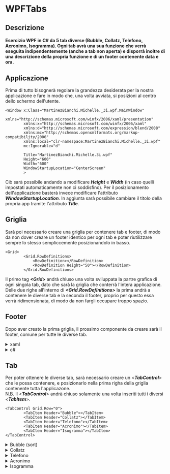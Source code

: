 # WPFTabs

## Descrizione
#### Esercizio WPF in C# da 5 tab diverse (Bubble, Collatz, Telefono, Acronimo, Isogramma). Ogni tab avrà una sua funzione che verrà eseguita indipendentemente (anche a tab non aperta) e disporrà inoltre di una descrizione della propria funzione e di un footer contenente data e ora.



## Applicazione
Prima di tutto bisognerà regolare la grandezza desiderata per la nostra applicazione e fare in modo che, una volta avviata, si posizioni al centro dello schermo dell'utente.
```xaml
<Window x:Class="MartinezBianchi.Michelle._3i.wpf.MainWindow"
        xmlns="http://schemas.microsoft.com/winfx/2006/xaml/presentation"
        xmlns:x="http://schemas.microsoft.com/winfx/2006/xaml"
        xmlns:d="http://schemas.microsoft.com/expression/blend/2008"
        xmlns:mc="http://schemas.openxmlformats.org/markup-compatibility/2006"
        xmlns:local="clr-namespace:MartinezBianchi.Michelle._3i.wpf"
        mc:Ignorable="d"
        
        Title="MartinezBianchi.Michelle.3i.wpf" 
        Height="600" 
        Width="600" 
        WindowStartupLocation="CenterScreen"
        >
```

Ciò sarà possibile andando a modificare <b><i>Height</i></b> e <b><i>Width</i></b> (in caso quelli impostati automaticamente non ci soddisfino). Per il posizionamento dell'applicazione basterà invece modificare l'attributo <b><i>WindowStartupLocation</i></b>. In aggiunta sarà possibile cambiare il titolo della propria app tramite l'attributo <b><i>Title</i></b>.
<br>
## Griglia
Sarà poi necessario creare una griglia per contenere tab e footer, di modo da non dover creare un footer identico per ogni tab e poter riutilizzare sempre lo stesso sempliccemente posizionandolo in basso.
        
```xaml
<Grid>
        <Grid.RowDefinitions>
            <RowDefinition></RowDefinition>
            <RowDefinition Height="50"></RowDefinition>
        </Grid.RowDefinitions>
```

Il primo tag <b><i><</i></b><b><i>Grid</i></b><b><i>></i></b> andrà chiuso una volta sviluppata la partre grafica di ogni singola tab, dato che sarà la griglia che conterrà l'intera applicazione. Delle due righe all'interno di <b><i><Grid.RowDefinitions></i></b> la prima andrà a contenere le diverse tab e la seconda il footer, proprio per questo essa verrà ridimensionata, di modo da non fargli occupare troppo spazio. 


## Footer
Dopo aver creato la prima griglia, il prossimo componente da creare sarà il footer, comune per tutte le diverse tab.

<details>
<summary>xaml</summary>

```xaml
<Grid Grid.Row="1" Height="50" VerticalAlignment="Bottom">
    <Grid.RowDefinitions>
        <RowDefinition></RowDefinition>
    </Grid.RowDefinitions>
    <Grid.ColumnDefinitions>
        <ColumnDefinition></ColumnDefinition>
        <ColumnDefinition></ColumnDefinition>
        <ColumnDefinition></ColumnDefinition>
        <ColumnDefinition></ColumnDefinition>
    </Grid.ColumnDefinitions>

    <StackPanel Grid.Column="3" VerticalAlignment="Center" HorizontalAlignment="Center" >
        <TextBlock x:Name="txtDataCo" Text="Data" Grid.Column="2"
                HorizontalAlignment="Center" VerticalAlignment="Center"
                    FontWeight="Bold"
                ></TextBlock>
        <TextBlock x:Name="txtOraCo" Text="Ora" Grid.Column="2"
                HorizontalAlignment="Center" VerticalAlignment="Center"
                ></TextBlock>
    </StackPanel>
</Grid>
```
Anche per il footer stesso sarà nececssario creare una griglia, di modo da poter posizionare data e ora in basso a destra. Per fare ciò definiamo una singola riga e ben 4 colonne, per poi posizionare uno <<b><i>StackPanel</i></b>> nella quarta colonna (<b><i>Grid.Column="3"</i></b>). Assicuriamoci poi di allineare a dovere il suo contenuto utilizzando <b><i>VerticalAlignment="Center"</i></b> e <b><i>HorizontalAlignment="Center"</i></b>. Successivamente posizioniamo al suo interno 2 <<b><i>TextBlock</i></b>> nei quali andremo ad inserire data e ora, che verranno gestiti e calcolati tramite c# all'interno del nostro file <b>MainWindow.xaml.cs</b>, proprio per questo motivo è necessario assegnare un nome ad entrambi i <<b><i>TextBlock</i></b>> usando <b><i>x:Name="nomeComponente"</i></b>, di modo da poter essere richiamati e modificati.
</details>

<details>
<summary>c#</summary>

```c#
public partial class MainWindow : Window
{
        private Timer _timer;
```

Partiamo col definire un oggetto di tipo <b><i>Timer</i></b> all'interno di <b><i>MainWindow : Window</i></b>.
<br><br>

```c#
public MainWindow()
{
        InitializeComponent();
        _timer = new Timer(Stufa, null, 0, 1000);
}
```

Proseguiamo con l'inizializzazione di <b><i>_timer</i></b> all'interno di <b><i>MainWindow()</i></b> definendo dei parametri ovvero <b><i>Stufa()</i></b>: la funzione che verrà chiamata, <b><i>null</i></b>: parametro che verrà passato alla funzione, <b><i>0</i></b>: tempo (in millisecondi) aspettato prima del primo scatto (prima volta che verrà chiamata la funzione) e infine <b><i>1000</i></b>: tempo (in millisecondi) aspettato prima del prossimo scatto (prossima volta che verrà chiamata la funzione), in questo modo ogni secondo il timer verrà aggiornato tramite <b><i>Stufa()</i></b>.
<br><br>

```c#
private void Stufa(object state)
{
    Dispatcher.Invoke(() =>
    {

        txtDataCo.Text = DateTime.Now.ToString().Split(' ')[0];
        txtOraCo.Text = DateTime.Now.ToString().Split(' ')[1];
    });
}
```

L'ultima cosa che rimane da fare è definire la nostra funzione <b><i>Stufa()</i></b>. Al suo interno creiamo un <b><i>Dispatcher.Invoke</i></b>, il quale ci permetterà di "bucare" il processo <b><i>Timer</i></b> (processo corrente), per poter apportare modifiche all'interno di quello della GUI. All'interno del <b><i>Dispatcher.Invoke</i></b> inseriamo le istruzioni da eseguire : tramite i nomi precedentemente assegnati ai <<b><i>TextBlock</i></b>>, andiamo a modificare il loro contenuto.
</details>

## Tab
Per poter ottenere le diverse tab, sarà necessario creare un <<b><i>TabControl</i></b>> che le possa contenere, e posizionarlo nella prima righa della griglia contenente tutta l'applicazone.<br>
N.B. Il <<b><i>TabControl</i></b>> andrà chiuso solamente una volta inseriti tutti i diversi <<b><i>TabItem</i></b>>.

```xaml
<TabControl Grid.Row="0">
        <TabItem Header="Bubble"></TabItem>
        <TabItem Header="Collatz"></TabItem>
        <TabItem Header="Telefono"></TabItem>
        <TabItem Header="Acronimo"></TabItem>
        <TabItem Header="Isogramma"></TabItem>
</TabControl>
```


<details>
<summary>Bubble (sort)</summary>
Questa tab si occuperà di generare un vettore randomico con numeri che vanno da 1 a 100, per poi riordinarlo tramite bubble sort.
<br>        
<details>
<summary>xaml</summary>

```xaml
<TabItem Header="Bubble">
    <Grid>

        <Grid.RowDefinitions>
            <RowDefinition Height="70"></RowDefinition>
            <RowDefinition Height="100"></RowDefinition>
            <RowDefinition Height="20"></RowDefinition>
            <RowDefinition></RowDefinition>
        </Grid.RowDefinitions>

        <Grid.ColumnDefinitions>
            <ColumnDefinition></ColumnDefinition>
            <ColumnDefinition></ColumnDefinition>
        </Grid.ColumnDefinitions>
```

Per prima cosa diamo un nome che verrà mostrato all'utente al nostro <b><i><TabItem></i></b> tramite l'attributo <b><i>Header</i></b>, successivamente creaiamo un griglia apposita per la tab, disponendola di 4 righe e 2 colonne ridimensionate in base ai loro scopi. Le righe serviranno per disporre al loro interno : descrizione, pulsante in grado di rigenerare un vettore e riordinarlo, tipo di sequenza sottostante (generata o ordinata) e la sequenza stessa. Le colonne saranno invece utili a tenere separate questi due vettori, ecco la rappresentazione qui sotto.
<img src="https://github.com/MichelleMyBad/WPFTabs/assets/127590227/9182aba5-d81f-42d0-8d66-685d4e2b404b">
<br><br>

```xaml
<RichTextBox Grid.Row="0" IsReadOnly="True" Grid.ColumnSpan="2">
    <FlowDocument>
        <Paragraph>
            Generato un vettore randomico con numeri che vanno da 1 a 100, il programma sarà in grado di riordinarlo tramite bubble sort
        </Paragraph>
    </FlowDocument>
</RichTextBox>
```

Proseguiamo con l'inserire all'interno della prima riga una breve descrizione di ciò di cui si occuperà questa tab: creaiamo una <b><i><RichTextBox></i></b> ed aggiungiamo <b><i>Grid.ColumnSpan="2"</i></b> come attributo di modo che si espanda per entrambe le nostre colonne, un altro attributo necessario sarà <b><i>IsReadOnly="True"</i></b> il quale servirà ad impedire all'utente di modificare il testo. Al suo interno inseriamo un <b><i>FlowDocument</i></b> che ci permetterà di inserire al suo interno un <b><i><Pararaph></i></b> dove inserire il nostro testo. 
<br><br>

```xaml
<Button  Grid.Column="0" Grid.Row="1" Grid.ColumnSpan="2" 
            Click="Button_Click_2">Rigenera vettore</Button>
```

Proseguendo nella seconda riga, troveremo il nostro pulsante incaricato del riordinamento e generazione dei vettori, ci basterà posizionarlo nella giusta posizione ed associargli una funzione che verrà chiamata al click, ecco qui sotto un metodo veloce per poterlo fare.

<details>
        <summary>Creazione della funzione chiamata al click</summary> 
        <img src="https://github.com/MichelleMyBad/WPFTabs/assets/127590227/8aaeef93-0382-4fdf-8eb0-98cd891cf58d"> <br>
        Per creare una funzione associata al click del pulsante senza in modo semplice e veloce basterà fare doppio click su <b><i>Button</i></b> in questo modo,<br><br>
        <img src="https://github.com/MichelleMyBad/WPFTabs/assets/127590227/aec673f7-3416-4124-9897-c9a0b581f051"> <br>
        andare nelle <b>Properties</b> e accedere alla sezione <b>Event Handler</b> cliccando dove mostrato in immagine :<br><br>
        <img src="https://github.com/MichelleMyBad/WPFTabs/assets/127590227/3657050e-0cb0-4227-8536-34f2a7ef7933)"><br> 
        Fare poi doppio click nello spazio a fianco a <b>Click</b> e verrà generato automaticamente l'attributo <b><i>Click="NomeFunzione"</i></b> al bottone e una funzione omonima all'interno del file <b>MainWindow.xaml.cs</b>
</details>
<br>

```xaml
<RichTextBox Grid.Row="2" Grid.Column="0" IsReadOnly="True" Height="100">
<FlowDocument>
    <Paragraph>Sequenza generata</Paragraph>
</FlowDocument>
</RichTextBox>

<RichTextBox Grid.Row="2" Grid.Column="1" IsReadOnly="True" Height="100">
<FlowDocument>
    <Paragraph>Sequenza riordinata</Paragraph>
</FlowDocument>
</RichTextBox>
```

Nella terza riga ci occuperemo semplicemente di inserire due <b><i><RichTextBox></i></b> dove poter scrivere <i>"Sequenza generata"</i> e <i>"Sequenza riordinata"</i>, di modo da poterle differenziare più facilmente.
<br><br>

```xaml
        <ListView Grid.Row="3" Grid.Column="0" x:Name="LstUnsorted"></ListView>
        <ListView Grid.Row="3" Grid.Column="1" x:Name="LstSorted"></ListView>
    </Grid>
</TabItem>
```

Per finire nell'ultima riga inseriamo le due <b><i><ListView></i></b> all'interno delle quali andremo a mostrare a schermo i nostri vettori (generato e ordinato). Bisognerà inoltre dargli dei nomi, di modo da poterle andare a modificare tramite c#.
<br>
</details>

<details>
<summary>c#</summary>

```c#
public partial class MainWindow : Window
{
        int[] unsortedStatic = new int[] { 2, 1, 3, 8, 7, 5, 6, 4, 100, 150, 1, 2, 10 };
        int[] unsorted = new int[] { 2, 1, 3, 8, 7, 5, 6, 4, 100, 150, 1, 2, 10 };
        Thread thread1;
        Thread thread2;
```

Per prima cosa creiamo all'interno di <b><i>MainWindow : Window</i></b> due liste, rispettivamente una che resterà nella lista di numeri creati e una che verrà poi riordinata, che saranno già riempite di modo da mostrare all'utente un esempio all'apertura dell'applicazione. Creiamo poi due <b><i>Thread</i></b> che si occuperanno rispettivamente di gestire lo smistamento (bubble sort) e la generazione del vettore.
<br><br>

```c#
public MainWindow()
{
    InitializeComponent();
    thread1 = new Thread(Sort);
    thread1.Start();
    LstUnsorted.ItemsSource = unsortedStatic;
}
```

Successivamente avviamo la funzione <b><i>Sort</i></b> nel <b><i>thread1</i></b> e assegniamo alla lista che rimarrà disordinata l'apposito array di numeri.
<br><br>

```c#
public void Sort()
{
    Dispatcher.Invoke(() =>
    {
        LstSorted.ItemsSource = unsorted;
    });
    int tmp;
    for (int lunghezza = unsorted.Length; lunghezza > 1; lunghezza--)
    {
        for (int i = 0; i < lunghezza - 1; i++)
        {
            if (unsorted[i] > unsorted[i + 1])
            {
                tmp = unsorted[i];
                unsorted[i] = unsorted[i + 1];
                unsorted[i + 1] = tmp;
            }
            Dispatcher.Invoke(() =>
            {
                LstSorted.Items.Refresh();
            });
            Thread.Sleep(100);
        }
    }
}
```
Nella nostra fuinzione <b><i>Sort</i></b> inziamo subito con l'aggiornare la lista da riordinare col vettore apposito, utilizziamo poi un semplice bubble sort per occuparci del riordinamento e, al termine di ogni ciclo del bubble sort, aggiorniamo l'interfaccia grafica tramite <b><i>Dispatcher.Invoke</i></b>, di modo da mostrare all'utente il riordinamento in modo progressivo.
<br><br>

```c#
private void Button_Click_2(object sender, RoutedEventArgs e)
{
    if (thread1.ThreadState == ThreadState.Stopped)
    {
        if (thread2 == null || thread2.ThreadState == ThreadState.Stopped)
        {
            thread2 = new Thread(Generate);
            thread2.Start();
        }

    }
}
```
Proseguiamo con l'iniziare la generazione e il riordinamento di un nuovo vettore al click del pulsante, per prima controlliamo che entrambi i <b><i>Thread</i></b> si siano conclusi o, in caso del <b><i>thread2</i></b>, inizializzati. In caso si verifichino le due condizioni, inizializiamo il <b><i>thread2</i></b> di modo che esegua la funzione <b><i>Generate</i></b>.
<br><br>

```c#
public void Generate()
{
    var random = new Random();
    for (int x = 0; x < unsorted.Length; x++)
    {
        unsortedStatic[x] = random.Next(1, 101);
        unsorted[x] = unsortedStatic[x];
        Dispatcher.Invoke(() =>
        {
            LstUnsorted.Items.Refresh();
            LstSorted.Items.Refresh();
        });
        Thread.Sleep(100);
    }
    thread1 = new Thread(Sort);
    thread1.Start();
}
```

La funzione <b><i>Generate</i></b>, tramite ciclo <i>for</i>, si occuperà di aggiornare le liste con una nuova sequenza di numeri casuali (da 1 a 100). Ad ogni passo del ciclo <i>for</i> andremo a fare refresh delle <b><i><ListView></i></b> tramite <b><i>Dispatcher.Invoke</i></b>, di modo da mostrare all'utente il progredire della rigenerazione dei numeri casuali. Infine avviamo nuovamente nel <b><i>thread1</i></b> la funzione <b><i>Sort</i></b>.
        
</details>
<br>
</details>



<details>
<summary>Collatz</summary>
Questa tab si occuperà di, una volta passato un numero al programma, ritornare il numero di passi necessare a raggiungere uno seguendo la <a href="https://it.wikipedia.org/wiki/Congettura_di_Collatz" target="_blank">congettura matematica di Lothar Collatz</a>. 
<br>
<details>
<summary>xaml</summary>

```xaml
<TabItem Header="Collatz">

    <Grid>
        <Grid.RowDefinitions>
            <RowDefinition></RowDefinition>
            <RowDefinition></RowDefinition>
            <RowDefinition></RowDefinition>
        </Grid.RowDefinitions>
        <Grid.ColumnDefinitions>
        </Grid.ColumnDefinitions>
```

Come visto per la tab precedente, cominciamo col creare una griglia per questa tab e col dargli un nome visibile a schermo.
<br><br>

```xaml
<RichTextBox IsReadOnly="True">
    <FlowDocument>
        <Paragraph>
            Tra i problemi irrisolti in matematica c’è una congettura (una affermazione che nei fatti sembra vera ma di cui nessuno riesce a dimostrarne la falsità) espressa per la prima volta nel 1937 da Lothar Collatz nella quale si afferma questo:
            <LineBreak/>
            - Prendi un numero intero positivo n.
            <LineBreak/>
            - Se n è pari, dividilo per 2.
            <LineBreak/>
            - Se n è dispari, moltiplicalo per 3 e aggiungigli 1 per ottenere 3n + 1.
            <LineBreak/>
            - Usa questo risultato ripetendo il processo all’infinito.
            <LineBreak/>
            - Indipendentemente dal numero con cui inizi, alla fine raggiungerai sempre 1.
            <LineBreak/>
            - Quello da stabilire qui è quanti passi servono per farlo!!
            <LineBreak/>
            <LineBreak/>
            A proposito di questa congettura, il famoso matematico ungherese Paul Erdős disse: *«La matematica non è ancora pronta per problemi di questo tipo»* ed offrì 500 dollari per la sua soluzione[1].
            <LineBreak/>
            <LineBreak/>
            Questo esercizio prevede di realizzare un programma che passato un intero N, torni il numero di passi necessari a raggiungere 1.
            <LineBreak/>
            <LineBreak/>
            Riferimenti storici
            https://it.wikipedia.org/wiki/Congettura_di_Collatz
        </Paragraph>
    </FlowDocument>
</RichTextBox>
```

Continuiamo con una <b><i><RichTextBox></i></b> nella quale poter inserire la traccia dell'esercizio.
<br><br>

```xaml
         <StackPanel Grid.Row="1">
             <Button Click="Button_Click_1">Calcola passi</Button>
             <TextBox x:Name="edtCollatz" HorizontalContentAlignment="Center">Inserire numero</TextBox>
             <TextBlock>Numero di passi : </TextBlock>
             <TextBlock x:Name="txtCollatz"></TextBlock>
         </StackPanel>
     </Grid>
</TabItem>
```

Concludiamo la parte grafica creando uno <b><i><StackPanel></i></b> nel quale poter inserire un bottone, che si occuperà di chiamare la funzione per eseguire il calcolo, un <b><i><TextBlock></i></b> per permettere all'utente di inserire il numero e due <b><i><TextBlock></i></b> per poter mostrare a schermo il risultato ottenuto.
<br>
</details>

<details>
<summary>c#</summary>

```c#
public int Passi(int n)
{
    int counter = 0;
    if (n <= 0)
    {
        throw new ArgumentException();
    }

    for (counter = 0; n > 1; counter++)
    {
        if (n % 2 == 0)
        {
            n = n / 2;
        }
        else if (n % 2 == 1)
        {
            n = (n * 3 + 1);
        }
    }
    return counter;
}
```

Iniziamo col definire la funzione che si occuperà di eseguire il calcolo, per prima cosa dobbiamo assicurarci che il numero di maggiore di 0, per poi iniziare a seguire passo passo le istruzioni dateci dalla <a href="https://it.wikipedia.org/wiki/Congettura_di_Collatz" target="_blank">congettura di Collatz</a>, per poi fare il retunr del numero di passi eseguiti.
<br><br>

```c#
private void Button_Click_1(object sender, RoutedEventArgs e)
{
    try
    {
        int valore = Convert.ToInt32(edtCollatz.Text);
        int risultato = Passi(valore);
        txtCollatz.Text= risultato.ToString();
    }
    catch(Exception) 
    {
        MessageBox.Show("Inserire un numero maggiore di 0 nella casella");
    }
    catch (Exception)
    {
        MessageBox.Show("Inserire un numero nella casella");
    }
}
```

Al click del pulsante faremo invece in modo di ricavare il numero inserito dall'utente, mettere in <b><i>risultato</i></b> il numero di passi eseguiti, ottenuto tramite la funzione <b><i>Passi</i></b>, ed infine inseriremo questo risultato all'interno del <b><i><TextBlock></i></b> creato in precedenza. Per prevenire eventuali errori durante l'esecuzione, metteremo il tutto all'interno di un <i>try-catch</i>, in modo che, in caso di input indesiderato, l'applicazione faccia notare all'utente il suo errore tramite <b><i>MessageBox.Show</i></b>.   
</details>
<br>
</details>


<details>
<summary>Telefono</summary>
Questa tab si occuperà di, in caso si tratti di un numero valido, pulire la stringa inserita dall'utente perchè sia valida ai fini del NAMP americano.
<br>
<details>
<summary>xaml</summary>

```xaml
<TabItem Header="Telefono">
    <Grid>
        <Grid.RowDefinitions>
            <RowDefinition></RowDefinition>
            <RowDefinition></RowDefinition>
        </Grid.RowDefinitions>
        <Grid.ColumnDefinitions>
            <ColumnDefinition></ColumnDefinition>
            <ColumnDefinition></ColumnDefinition>
        </Grid.ColumnDefinitions>
```

Partiamo come al solito col creare griglia e titolo per la nostra tab.
<br><br>

```xaml
<RichTextBox IsReadOnly="True" Grid.ColumnSpan="2">
    <FlowDocument>
        <Paragraph>
            Pulire la stringa in ingresso perchè sia valida ai fini del NAMP Americano.
            <LineBreak/>
            <LineBreak/>
            Il North American Numbering Plan (NANP) è un sistema di numerazione telefonica utilizzato da molti paesi del Nord America come gli Stati Uniti, il Canada o le Bermuda.
            <LineBreak/>
            <LineBreak/>
            Tutti i paesi NANP condividono lo stesso prefisso internazionale: 1.
            <LineBreak/>
            <LineBreak/>
            I numeri NANP sono numeri di dieci cifre costituiti da
            <LineBreak/>
            - un codice di area a tre cifre, comunemente noto come prefisso,
            <LineBreak/>
            - seguito da un numero locale di sette cifre.
            <LineBreak/>
            - Le prime tre cifre del numero locale rappresentano il codice di scambio,
            <LineBreak/>
            - seguito dal numero univoco di quattro cifre *(che è il numero dell'abbonato)*.
            <LineBreak/>
            <LineBreak/>
            Il formato è generalmente rappresentato come
            <LineBreak/>
            <LineBreak/>
            (NXX) -NXX-XXXX
            <LineBreak/>
            <LineBreak/>
            dove
            <LineBreak/>
            - N è qualsiasi cifra compresa tra 2 e 9
            <LineBreak/>
            - X è qualsiasi cifra compresa tra 0 e 9
        </Paragraph>
    </FlowDocument>
</RichTextBox>
```

Continuiamo con la solita <b><i><RichTextBox></i></b> per poter inserire la descrizione di ciò che la tab andrà a svolgere.
<br><br>

```xaml
                <StackPanel Grid.Row="1" Grid.ColumnSpan="2">
                        <Button Click="Button_Click_3" Grid.ColumnSpan="2">Pulisci numero</Button>
                        <TextBox HorizontalContentAlignment="Center" x:Name="edtTelefono" Grid.ColumnSpan="2">Inserire numero</TextBox>
                        <!--colonna 0-->
                        <TextBlock Grid.Column="0">Ultimo numero pulito :</TextBlock>
                        <TextBlock x:Name="txtTelefono" Grid.Column="0"></TextBlock>
                        <!--colonna 1-->
                        <TextBlock Grid.Column="1">Ultima stringa inserita :</TextBlock>
                        <TextBlock x:Name="txtstrTelefono" Grid.Column="1"></TextBlock>
                </StackPanel>
        </Grid>
</TabItem>
```

Per poi concludere con uno <b><i><StackPanel></i></b> contenente pulsante, <b><i><TextBox></i></b> per l'input e <b><i><TextBlock></i></b> per mostrare l'ultima stringa inserita e il numero pulito all'utente.
<br>
</details>

<details>
<summary>c#</summary>

```c#
public string Pulisci(string phoneNumber)
{
    for (int i = 0; i < phoneNumber.Length; i++)
    {

        if (char.IsDigit(phoneNumber[i]) == false)
        {
            phoneNumber = phoneNumber.Remove(i, 1);
            i--;
        }
    }
    if (phoneNumber[0] == '1')
    {
        phoneNumber = phoneNumber.Remove(0, 1);
    }
    if (phoneNumber.Length != 10)
    {
        throw new ArgumentException();
    }
    else if (Convert.ToInt32(phoneNumber[0].ToString()) < 2 || Convert.ToInt32(phoneNumber[3].ToString()) < 2)
    {
        throw new ArgumentException();
    }
    else
    {
        return phoneNumber;
    }

}
```

Per cominciare creaiamo una funzione che si in grado di ripulire il nostro numero secondo gli standard del NANP americano e che poi ritorni il numero ripulito o un errore in caso di input errato.
<br><br>

```c#
private void Button_Click_3(object sender, RoutedEventArgs e)
{
    try
    {
        string numero = edtTelefono.Text;
        txtstrTelefono.Text = numero;
        string numeroPulito = Pulisci(numero);
        txtTelefono.Text = numeroPulito;
    }
    catch(Exception)
    {
        MessageBox.Show("Inserire un numero valido nella casella");
    }
}
```
Continuiamo poi con l'immagazzinare la strinfa inserita all'interno di <b><i>numero</i></b>, per poi fornire questo dato alla <b><i><TextBox></i></b>, che si occupa di mostrare a schermo l'ultima stringa inserita, e a <b><i>Pulisci</i></b>, riusltato della quale verrà immagazzinato all'interno della <b><i><TextBox></i></b> in modo da mostrarlo a schermo. utilizziamo nuovamente un <i>try-catch</i> per prevenire il crash dell'applicazione in caso di errori.     
</details>
<br>
</details>


<details>
<summary>Acronimo</summary>
Questa tab si occuperà di, una volta inserita una serie di parole, ricavarlne l'acronimo.
<br>       
<details>
<summary>xaml</summary>

```xaml
<TabItem Header="Acronimo">
        <Grid>
            <Grid.RowDefinitions>
                <RowDefinition Height="50"></RowDefinition>
                <RowDefinition></RowDefinition>
            </Grid.RowDefinitions>
            <Grid.ColumnDefinitions>
                <ColumnDefinition></ColumnDefinition>
            </Grid.ColumnDefinitions>
```

Creiamo come al solito la nostra griglia e titolo per la tab.
<br><br>

```xaml
<RichTextBox IsReadOnly="True" Grid.ColumnSpan="2">
        <FlowDocument>
            <Paragraph>
                Dato un insieme di parole al programma esso sarà in grado di crearne l'acronimo
            </Paragraph>
        </FlowDocument>
</RichTextBox>
```

Per poi proseguire con la solita descrizione.
<br><br>

```xaml
<StackPanel Grid.Row="1" Grid.ColumnSpan="2">
        <Button  Grid.ColumnSpan="2" Click="Button_Click">Ottieni acronimo</Button>
        <TextBox HorizontalContentAlignment="Center" x:Name="edtAcronimo" Grid.ColumnSpan="2">Inserire acronimo</TextBox>
        <TextBlock>Acronimo : </TextBlock>
        <TextBlock x:Name="txtAcronimo"></TextBlock>
</StackPanel>
```

Concludiamo in fine con <b><i><StackPanel></i></b> contenente bottone, <b><i><TextBlock></i></b> e <b><i><TextBlock></i></b> per permettere all'utente di inserire l'input e visualizzare l'acronimo.
<br>
</details>

<details>
<summary>c#</summary>

```c#
public string Abbrevia(string phrase)
{
    string acronimo = "";

    if (char.IsLetter(phrase[0]))
    {
        acronimo = phrase[0].ToString().ToUpper();
    }
    while (char.IsLetter(phrase[phrase.Length - 1]) == false) 
    {
        phrase=phrase.Substring(0, phrase.Length - 1);
    }
    int lunghezza = phrase.Length;
    for (int i = 0; i < lunghezza; i++)
    {
        if (phrase[i].ToString() == "'" && (phrase[i + 1].ToString() != "s" && phrase[i + 1].ToString() != "S"))
        {
            if (char.IsLetter(phrase[i + 1]))
            {
                acronimo = acronimo + phrase[i + 1].ToString().ToUpper();
            }

        }
        else if(char.IsLetter(phrase[i]) == false && phrase[i].ToString() != "'")
        {
            if (char.IsLetter(phrase[i + 1]))
            {
                acronimo = acronimo + phrase[i + 1].ToString().ToUpper();
            }
        }
    }
    return acronimo;
}
```

Creiamo una funzione in grado di prendere la prima lettera per nuova parola, riconoscendo se si trovi dopo uno spazio o altri tipi di punteggiatura. per poi ritornare l'acronimo ricavato. <br>
N.B. Bisognerà ricordarsi di specificare al programma di ignorare i possibili genitivi sassoni.
<br><br>

```c#
private void Button_Click(object sender, RoutedEventArgs e)
{
    try
    {
        string frase = edtAcronimo.Text;
        string acronimo = Abbrevia(frase);
        txtAcronimo.Text = acronimo;
    }
    catch(Exception)
    {
        MessageBox.Show("Inserire delle parole nella casella");
    }

}
```

Concludiamo con il solito <i>try-catch</i> nel quale ic occuperemo di prendere l'input dell'utente, passarlo alla funzione, mostrare l'acronimo ottenuto e avvisare l'utente in caso di errore.
</details>
<br>
</details>


<details>
<summary>Isogramma</summary>
Questa tab si occuperà di controllare se una parola o frase inserita è un isogramma (non presenta lettere ripetute).
<br>        
<details>
<summary>xaml</summary>

```xaml
<TabItem Header="Isogramma">
        <Grid>
            <Grid.RowDefinitions>
                <RowDefinition></RowDefinition>
                <RowDefinition></RowDefinition>
            </Grid.RowDefinitions>
            <Grid.ColumnDefinitions>
                <ColumnDefinition></ColumnDefinition>
            </Grid.ColumnDefinitions>
```

Iniziamo con il creare nuovamente un titolo per quest'ultima tab e una griglia apposita. <br><br>

```xaml
<RichTextBox IsReadOnly="True" Grid.ColumnSpan="2">
        <FlowDocument>
            <Paragraph>
                Determina se una parola o una frase è un isogramma.
                <LineBreak/>
                <LineBreak/>
                Per come lo intendiamo in questo esercizio, un isogramma è una parola o una frase che non ha lettere ripetute.
                <LineBreak/>
                Sono ammessi spazi e segni di punteggiatura ripetuti.
                <LineBreak/>
                <LineBreak/>
                Esempi di isogrammi:
                <LineBreak/>
                <LineBreak/>
                - lumberjacks
                <LineBreak/>
                - background
                <LineBreak/>
                - downstream
                <LineBreak/>
                - six-year-old
                <LineBreak/>
                <LineBreak/>
                Gli isogrammi possono essere utili come chiavi di cifratura dato che la corrispondenza fra lettere è univoca.
                <LineBreak/>
                <LineBreak/>
                Isogrammi di 10 lettere, per esempio PATHFINDER, DUMBWAITER o BLACKHORSE, possono essere utilizzate da venditori di beni il cui prezzo può essere negoziato, come macchine usate, gioielli e antichità.
                <LineBreak/>
                <LineBreak/>
                Per esempio le cifre decimali possono essere mappate secondo questo schema:
                <LineBreak/>
                <LineBreak/>
                P	A	T	H	F	I	N	D	E	R
                <LineBreak/>
                <LineBreak/>
                1	2	3	4	5	6	7	8	9	0
        
            </Paragraph>
        </FlowDocument>
</RichTextBox>
```

Continuiamo con la <b><i><RichTextBox></i></b> per la descrizione.<br><br>


```xaml
            <StackPanel Grid.Row="1" Grid.ColumnSpan="2">
                <Button  Grid.ColumnSpan="2" Click="Button_Click_4">Controlla</Button>
                <TextBox HorizontalContentAlignment="Center" Grid.ColumnSpan="2" x:Name="edtIsogramma">Inserire parola</TextBox>
                <TextBlock x:Name="txtIsogramma"></TextBlock>
            </StackPanel>
        </Grid>
</TabItem>
```

Concludiamo in fine con uno <b><i><StackPanel></i></b> con al suo interno pulsante, <b><i><TextBox></i></b> per l'input e <b><i><TextBlock></i></b> per dire all'utente se la parola inserita è un isogramma o meno.
<br>
</details>

<details>
<summary>c#</summary>

```c#
public bool Verifica(string word)
{
    for (int i = 0; i < word.Length - 1; i++)
    {
        for (int j = i + 1; j < word.Length; j++)
        {
            if (Char.IsSymbol(word[i])==false && Char.ToLower(word[i]) == Char.ToLower(word[j]))
            {
                return false;
            }
        }
    }
    return true;
}
```

Andiamo a creare una funzione in grado di poter verificare se la parola o frase proposta presentino o meno lettere ripetute e che, in caso contrario, ritorni <i>true</i>, in quanto la parola o frase passata è risulterà essere un isogramma.
N.B. Sono permesse ripetizioni di caratteri diversi da lettere.
<br><br>

```c#
private void Button_Click_4(object sender, RoutedEventArgs e)
{
    string testo = edtIsogramma.Text;
    bool verificatore = Verifica(testo);

    if (verificatore == false)
    {
        txtIsogramma.Text = "La stringa inserita non è un isogramma";
    }
    else
    {
        txtIsogramma.Text = "La stringa inserita è un isogramma";
    }
}
```

Concludiamo con l'immagazzinare l'input dato dall'utente in una variabile, passarla alla funzione <b><i>Verifica</i></b> e poi mostrare all'utente se la parola o frase inserita sia un isogramma o meno.

</details>

</details>
